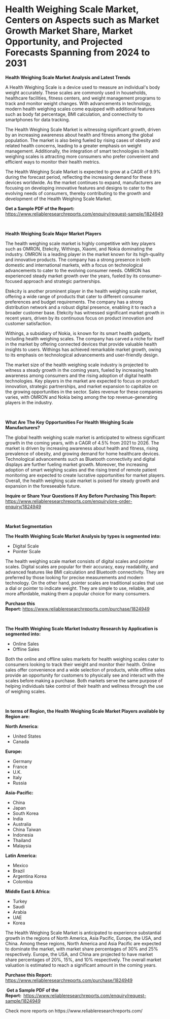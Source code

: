 <p><h1>Health Weighing Scale Market, Centers on Aspects such as Market Growth Market Share, Market Opportunity, and Projected Forecasts Spanning from 2024 to 2031</h1></p><p><strong>Health Weighing Scale Market Analysis and Latest Trends</strong></p>
<p><p>A Health Weighing Scale is a device used to measure an individual's body weight accurately. These scales are commonly used in households, healthcare facilities, fitness centers, and weight management programs to track and monitor weight changes. With advancements in technology, modern health weighing scales come equipped with additional features such as body fat percentage, BMI calculation, and connectivity to smartphones for data tracking.</p><p>The Health Weighing Scale Market is witnessing significant growth, driven by an increasing awareness about health and fitness among the global population. The market is also being fueled by rising cases of obesity and related health concerns, leading to a greater emphasis on weight management. Additionally, the integration of smart technologies in health weighing scales is attracting more consumers who prefer convenient and efficient ways to monitor their health metrics.</p><p>The Health Weighing Scale Market is expected to grow at a CAGR of 9.9% during the forecast period, reflecting the increasing demand for these devices worldwide. As the market continues to expand, manufacturers are focusing on developing innovative features and designs to cater to the evolving needs of consumers, thereby contributing to the growth and development of the Health Weighing Scale Market.</p></p>
<p><strong>Get a Sample PDF of the Report:&nbsp;</strong> <a href="https://www.reliableresearchreports.com/enquiry/request-sample/1824949">https://www.reliableresearchreports.com/enquiry/request-sample/1824949</a></p>
<p>&nbsp;</p>
<p><strong>Health Weighing Scale Major Market Players</strong></p>
<p><p>The health weighing scale market is highly competitive with key players such as OMRON, Etekcity, Withings, Xiaomi, and Nokia dominating the industry. OMRON is a leading player in the market known for its high-quality and innovative products. The company has a strong presence in both domestic and international markets, with a focus on technological advancements to cater to the evolving consumer needs. OMRON has experienced steady market growth over the years, fueled by its consumer-focused approach and strategic partnerships.</p><p>Etekcity is another prominent player in the health weighing scale market, offering a wide range of products that cater to different consumer preferences and budget requirements. The company has a strong distribution network and a robust digital presence, enabling it to reach a broader customer base. Etekcity has witnessed significant market growth in recent years, driven by its continuous focus on product innovation and customer satisfaction.</p><p>Withings, a subsidiary of Nokia, is known for its smart health gadgets, including health weighing scales. The company has carved a niche for itself in the market by offering connected devices that provide valuable health insights to users. Withings has achieved remarkable market growth, owing to its emphasis on technological advancements and user-friendly design.</p><p>The market size of the health weighing scale industry is projected to witness a steady growth in the coming years, fueled by increasing health awareness among consumers and the rising adoption of digital health technologies. Key players in the market are expected to focus on product innovation, strategic partnerships, and market expansion to capitalize on the growing opportunities in the sector. Sales revenue for these companies varies, with OMRON and Nokia being among the top revenue-generating players in the industry.</p></p>
<p>&nbsp;</p>
<p><strong>What Are The Key Opportunities For Health Weighing Scale Manufacturers?</strong></p>
<p><p>The global health weighing scale market is anticipated to witness significant growth in the coming years, with a CAGR of 4.5% from 2021 to 2026. The market is driven by increasing awareness about health and fitness, rising prevalence of obesity, and growing demand for home healthcare devices. Technological advancements such as Bluetooth connectivity and digital displays are further fueling market growth. Moreover, the increasing adoption of smart weighing scales and the rising trend of remote patient monitoring are expected to create lucrative opportunities for market players. Overall, the health weighing scale market is poised for steady growth and expansion in the foreseeable future.</p></p>
<p><strong>Inquire or Share Your Questions If Any Before Purchasing This Report:</strong> <a href="https://www.reliableresearchreports.com/enquiry/pre-order-enquiry/1824949">https://www.reliableresearchreports.com/enquiry/pre-order-enquiry/1824949</a></p>
<p>&nbsp;</p>
<p><strong>Market Segmentation</strong></p>
<p><strong>The Health Weighing Scale Market Analysis by types is segmented into:</strong></p>
<p><ul><li>Digital Scale</li><li>Pointer Scale</li></ul></p>
<p><p>The health weighing scale market consists of digital scales and pointer scales. Digital scales are popular for their accuracy, easy readability, and advanced features like BMI calculation and Bluetooth connectivity. They are preferred by those looking for precise measurements and modern technology. On the other hand, pointer scales are traditional scales that use a dial or pointer to indicate weight. They are simple to use, reliable, and more affordable, making them a popular choice for many consumers.</p></p>
<p><strong>Purchase this Report:&nbsp;</strong><a href="https://www.reliableresearchreports.com/purchase/1824949">https://www.reliableresearchreports.com/purchase/1824949</a></p>
<p>&nbsp;</p>
<p><strong>The Health Weighing Scale Market Industry Research by Application is segmented into:</strong></p>
<p><ul><li>Online Sales</li><li>Offline Sales</li></ul></p>
<p><p>Both the online and offline sales markets for health weighing scales cater to consumers looking to track their weight and monitor their health. Online sales offer convenience and a wide selection of products, while offline sales provide an opportunity for customers to physically see and interact with the scales before making a purchase. Both markets serve the same purpose of helping individuals take control of their health and wellness through the use of weighing scales.</p></p>
<p>&nbsp;</p>
<p><strong>In terms of Region, the Health Weighing Scale Market Players available by Region are:</strong></p>
<p>
    <p> <strong> North America: </strong>
        <ul>
            <li>United States</li>
            <li>Canada</li>
        </ul>
        </p> 
    <p> <strong> Europe: </strong>
        <ul>
            <li>Germany</li>
            <li>France</li>
            <li>U.K.</li>
            <li>Italy</li>
            <li>Russia</li>
        </ul>
        </p> 
    <p> <strong> Asia-Pacific: </strong>
        <ul>
            <li>China</li>
            <li>Japan</li>
            <li>South Korea</li>
            <li>India</li>
            <li>Australia</li>
            <li>China Taiwan</li>
            <li>Indonesia</li>
            <li>Thailand</li>
            <li>Malaysia</li>
        </ul>
        </p> 
    <p> <strong> Latin America: </strong>
        <ul>
            <li>Mexico</li>
            <li>Brazil</li>
            <li>Argentina Korea</li>
            <li>Colombia</li>
        </ul>
        </p> 
    <p> <strong> Middle East & Africa: </strong>
        <ul>
            <li>Turkey</li>
            <li>Saudi</li>
            <li>Arabia</li>
            <li>UAE</li>
            <li>Korea</li>
        </ul>
    </p>
    </p>
<p><p>The Health Weighing Scale Market is anticipated to experience substantial growth in the regions of North America, Asia Pacific, Europe, the USA, and China. Among these regions, North America and Asia Pacific are expected to dominate the market, with market share percentages of 30% and 25% respectively. Europe, the USA, and China are projected to have market share percentages of 20%, 15%, and 10% respectively. The overall market valuation is estimated to reach a significant amount in the coming years.</p></p>
<p><strong>Purchase this Report: </strong><a href="https://www.reliableresearchreports.com/purchase/1824949">https://www.reliableresearchreports.com/purchase/1824949</a></p>
<p>&nbsp;<strong>Get a Sample PDF of the Report:&nbsp;&nbsp;</strong><a href="https://www.reliableresearchreports.com/enquiry/request-sample/1824949">https://www.reliableresearchreports.com/enquiry/request-sample/1824949</a></p>
<p><strong></strong></p>
<p>Check more reports on https://www.reliableresearchreports.com/</p>